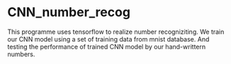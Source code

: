 # CNN_number_recog
This programme uses tensorflow to realize number recogniziting. We train our CNN model using a set of training data from mnist database. And testing the performance of trained CNN model by our hand-writtern numbers.
